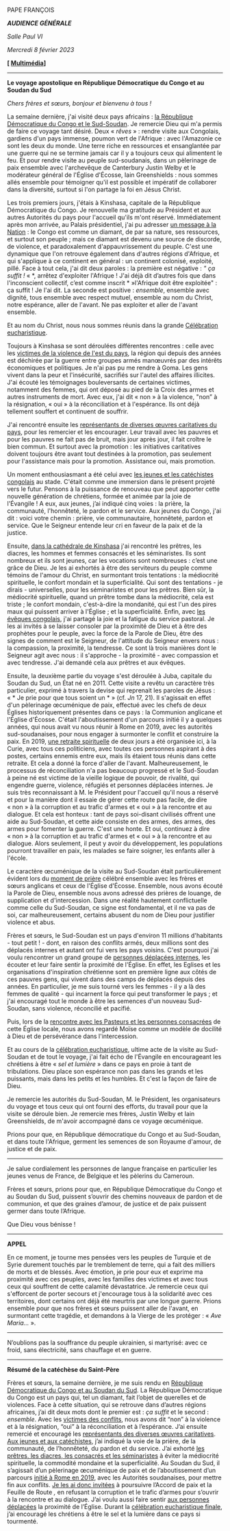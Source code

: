 PAPE FRANÇOIS

***AUDIENCE GÉNÉRALE***

*Salle Paul VI*

*Mercredi 8 février 2023*

**[ [Multimédia](https://www.vatican.va/content/francesco/fr/events/event.dir.html/content/vaticanevents/fr/2023/2/8/udienza-generale.html)]**

_______________________________________

**Le voyage apostolique en République Démocratique du Congo et au Soudan du Sud**

*Chers frères et sœurs, bonjour et bienvenu à tous !*

La semaine dernière, j'ai visité deux pays africains : [la République Démocratique du Congo et le Sud-Soudan](https://www.vatican.va/content/francesco/fr/travels/2023/outside/documents/congo-sudsudan-2023.html). Je remercie Dieu qui m'a permis de faire ce voyage tant désiré. Deux « *rêves* » : rendre visite aux Congolais, gardiens d'un pays immense, poumon vert de l'Afrique : avec l'Amazonie ce sont les deux du monde. Une terre riche en ressources et ensanglantée par une guerre qui ne se termine jamais car il y a toujours ceux qui alimentent le feu. Et pour rendre visite au peuple sud-soudanais, dans un pèlerinage de paix ensemble avec l'archevêque de Canterbury Justin Welby et le modérateur général de l'Église d'Écosse, Iain Greenshields : nous sommes allés ensemble pour témoigner qu'il est possible et impératif de collaborer dans la diversité, surtout si l'on partage la foi en Jésus Christ.

Les trois premiers jours, j'étais à Kinshasa, capitale de la République Démocratique du Congo. Je renouvelle ma gratitude au Président et aux autres Autorités du pays pour l'accueil qu'ils m'ont réservé. Immédiatement après mon arrivée, au Palais présidentiel, j'ai pu adresser [un message à la Nation](https://www.vatican.va/content/francesco/fr/events/event.dir.html/content/vaticanevents/fr/2023/1/31/autorita-repdem-congo.html) : le Congo est comme un diamant, de par sa nature, ses ressources, et surtout son peuple ; mais ce diamant est devenu une source de discorde, de violence, et paradoxalement d'appauvrissement du peuple. C'est une dynamique que l'on retrouve également dans d'autres régions d'Afrique, et qui s'applique à ce continent en général : un continent colonisé, exploité, pillé. Face à tout cela, j'ai dit deux paroles : la première est négative : *" ça suffit !* « *, arrêtez d'exploiter l'Afrique ! J'ai déjà dit d’autres fois que dans l'inconscient collectif, c’est comme inscrit * »l'Afrique doit être exploitée" : ça suffit ! Je l'ai dit. La seconde est positive : *ensemble*, ensemble avec dignité, tous ensemble avec respect mutuel, ensemble au nom du Christ, notre espérance, aller de l'avant. Ne pas exploiter et aller de l'avant ensemble.

Et au nom du Christ, nous nous sommes réunis dans la grande [Célébration eucharistique](https://www.vatican.va/content/francesco/fr/events/event.dir.html/content/vaticanevents/fr/2023/2/1/messa-repdem-congo.html).

Toujours à Kinshasa se sont déroulées différentes rencontres : celle avec les [victimes de la violence de l'est du pays](https://www.vatican.va/content/francesco/fr/events/event.dir.html/content/vaticanevents/fr/2023/2/1/vittimeest-repdem-congo.html), la région qui depuis des années est déchirée par la guerre entre groupes armés manœuvrés par des intérêts économiques et politiques. Je n'ai pas pu me rendre à Goma. Les gens vivent dans la peur et l'insécurité, sacrifiés sur l'autel des affaires illicites. J'ai écouté les témoignages bouleversants de certaines victimes, notamment des femmes, qui ont déposé au pied de la Croix des armes et autres instruments de mort. Avec eux, j'ai dit « non » à la violence, "non” à la résignation, « oui » à la réconciliation et à l'espérance. Ils ont déjà tellement souffert et continuent de souffrir.

J'ai rencontré ensuite les [représentants de diverses œuvres caritatives du pays](https://www.vatican.va/content/francesco/fr/events/event.dir.html/content/vaticanevents/fr/2023/2/1/operecaritative-repdem-congo.html), pour les remercier et les encourager. Leur travail avec les pauvres et pour les pauvres ne fait pas de bruit, mais jour après jour, il fait croître le bien commun. Et surtout avec la promotion : les initiatives caritatives doivent toujours être avant tout destinées à la promotion, pas seulement pour l'assistance mais pour la promotion. Assistance oui, mais promotion.

Un moment enthousiasmant a été celui avec [les jeunes et les catéchistes congolais](https://www.vatican.va/content/francesco/fr/events/event.dir.html/content/vaticanevents/fr/2023/2/2/giovani-catechisti-repdem-congo.html) au stade. C'était comme une immersion dans le présent projeté vers le futur. Pensons à la puissance de renouveau que peut apporter cette nouvelle génération de chrétiens, formée et animée par la joie de l'Évangile ! A eux, aux jeunes, j’ai indiqué cinq voies : la prière, la communauté, l'honnêteté, le pardon et le service. Aux jeunes du Congo, j'ai dit : voici votre chemin : prière, vie communautaire, honnêteté, pardon et service. Que le Seigneur entende leur cri en faveur de la paix et de la justice.

Ensuite, [dans la cathédrale de Kinshasa](https://www.vatican.va/content/francesco/fr/events/event.dir.html/content/vaticanevents/fr/2023/2/2/clero-repdem-congo.html) j'ai rencontré les prêtres, les diacres, les hommes et femmes consacrés et les séminaristes. Ils sont nombreux et ils sont jeunes, car les vocations sont nombreuses : c’est une grâce de Dieu. Je les ai exhortés à être des serviteurs du peuple comme témoins de l'amour du Christ, en surmontant trois tentations : la médiocrité spirituelle, le confort mondain et la superficialité. Qui sont des tentations - je dirais - universelles, pour les séminaristes et pour les prêtres. Bien sûr, la médiocrité spirituelle, quand un prêtre tombe dans la médiocrité, cela est triste ; le confort mondain, c'est-à-dire la mondanité, qui est l'un des pires maux qui puissent arriver à l'Église ; et la superficialité. Enfin, avec [les évêques congolais](https://www.vatican.va/content/francesco/fr/events/event.dir.html/content/vaticanevents/fr/2023/2/3/vescovi-repdem-congo.html), j'ai partagé la joie et la fatigue du service pastoral. Je les ai invités à se laisser consoler par la proximité de Dieu et à être des prophètes pour le peuple, avec la force de la Parole de Dieu, être des signes de comment est le Seigneur, de l'attitude du Seigneur envers nous : la compassion, la proximité, la tendresse. Ce sont là trois manières dont le Seigneur agit avec nous : il s'approche - la proximité - avec compassion et avec tendresse. J'ai demandé cela aux prêtres et aux évêques.

Ensuite, la deuxième partie du voyage s'est déroulée à Juba, capitale du Soudan du Sud, un État né en 2011. Cette visite a revêtu un caractère très particulier, exprimé à travers la devise qui reprenait les paroles de Jésus : « * Je prie pour que tous soient un * » (cf. *Jn* 17, 21). Il s'agissait en effet d'un pèlerinage œcuménique de paix, effectué avec les chefs de deux Églises historiquement présentes dans ce pays : la Communion anglicane et l'Église d'Écosse. C'était l'aboutissement d'un parcours initié il y a quelques années, qui nous avait vu nous réunir à Rome en 2019, avec les autorités sud-soudanaises, pour nous engager à surmonter le conflit et construire la paix. En 2019, [une retraite spirituelle](https://www.vatican.va/content/francesco/fr/events/event.dir.html/content/vaticanevents/fr/2019/4/11/ritiro-leaders-sudsudan.html) de deux jours a été organisée ici, à la Curie, avec tous ces politiciens, avec toutes ces personnes aspirant à des postes, certains ennemis entre eux, mais ils étaient tous réunis dans cette retraite. Et cela a donné la force d'aller de l'avant. Malheureusement, le processus de réconciliation n'a pas beaucoup progressé et le Sud-Soudan à peine né est victime de la vieille logique de pouvoir, de rivalité, qui engendre guerre, violence, réfugiés et personnes déplacées internes. Je suis très reconnaissant à M. le Président pour l'accueil qu'il nous a réservé et pour la manière dont il essaie de gérer cette route pas facile, de dire « non » à la corruption et au trafic d'armes et « oui » à la rencontre et au dialogue. Et cela est honteux : tant de pays soi-disant civilisés offrent une aide au Sud-Soudan, et cette aide consiste en des armes, des armes, des armes pour fomenter la guerre. C'est une honte. Et oui, continuez à dire « non » à la corruption et au trafic d'armes et « oui » à la rencontre et au dialogue. Alors seulement, il peut y avoir du développement, les populations pourront travailler en paix, les malades se faire soigner, les enfants aller à l'école.

Le caractère œcuménique de la visite au Sud-Soudan était particulièrement évident lors du [moment de prière](https://www.vatican.va/content/francesco/fr/events/event.dir.html/content/vaticanevents/fr/2023/2/4/preghieraecumenica-sudsudan.html) célébré ensemble avec les frères et sœurs anglicans et ceux de l'Église d'Écosse. Ensemble, nous avons écouté la Parole de Dieu, ensemble nous avons adressé des prières de louange, de supplication et d'intercession. Dans une réalité hautement conflictuelle comme celle du Sud-Soudan, ce signe est fondamental, et il ne va pas de soi, car malheureusement, certains abusent du nom de Dieu pour justifier violence et abus.

Frères et sœurs, le Sud-Soudan est un pays d'environ 11 millions d'habitants - tout petit ! - dont, en raison des conflits armés, deux millions sont des déplacés internes et autant ont fui vers les pays voisins. C'est pourquoi j'ai voulu rencontrer un grand groupe de [personnes déplacées internes](https://www.vatican.va/content/francesco/fr/events/event.dir.html/content/vaticanevents/fr/2023/2/4/sfollati-sudsudan.html), les écouter et leur faire sentir la proximité de l'Église. En effet, les Eglises et les organisations d'inspiration chrétienne sont en première ligne aux côtés de ces pauvres gens, qui vivent dans des camps de déplacés depuis des années. En particulier, je me suis tourné vers les femmes - il y a là des femmes de qualité - qui incarnent la force qui peut transformer le pays ; et j'ai encouragé tout le monde à être les semences d'un nouveau Sud-Soudan, sans violence, réconcilié et pacifié.

Puis, lors de la [rencontre avec les Pasteurs et les personnes consacrées](https://www.vatican.va/content/francesco/fr/events/event.dir.html/content/vaticanevents/fr/2023/2/4/clero-sudsudan.html) de cette Église locale, nous avons regardé Moïse comme un modèle de docilité à Dieu et de persévérance dans l'intercession.

Et au cours de la [célébration eucharistique](https://www.vatican.va/content/francesco/fr/events/event.dir.html/content/vaticanevents/fr/2023/2/5/messa-sudsudan.html), ultime acte de la visite au Sud-Soudan et de tout le voyage, j'ai fait écho de l'Évangile en encourageant les chrétiens à être « *sel et lumière* » dans ce pays en proie à tant de tribulations. Dieu place son espérance non pas dans les grands et les puissants, mais dans les petits et les humbles. Et c'est la façon de faire de Dieu.

Je remercie les autorités du Sud-Soudan, M. le Président, les organisateurs du voyage et tous ceux qui ont fourni des efforts, du travail pour que la visite se déroule bien. Je remercie mes frères, Justin Welby et Iain Greenshields, de m'avoir accompagné dans ce voyage œcuménique.

Prions pour que, en République démocratique du Congo et au Sud-Soudan, et dans toute l'Afrique, germent les semences de son Royaume d'amour, de justice et de paix.

* * *

Je salue cordialement les personnes de langue française en particulier les jeunes venus de France, de Belgique et les pèlerins du Cameroun.

Frères et sœurs, prions pour que, en République Démocratique du Congo et au Soudan du Sud, puissent s’ouvrir des chemins nouveaux de pardon et de communion, et que des graines d’amour, de justice et de paix puissent germer dans toute l’Afrique.

Que Dieu vous bénisse !

* * *

**APPEL**

En ce moment, je tourne mes pensées vers les peuples de Turquie et de Syrie durement touchés par le tremblement de terre, qui a fait des milliers de morts et de blessés. Avec émotion, je prie pour eux et exprime ma proximité avec ces peuples, avec les familles des victimes et avec tous ceux qui souffrent de cette calamité dévastatrice. Je remercie ceux qui s'efforcent de porter secours et j'encourage tous à la solidarité avec ces territoires, dont certains ont déjà été meurtris par une longue guerre. Prions ensemble pour que nos frères et sœurs puissent aller de l'avant, en surmontant cette tragédie, et demandons à la Vierge de les protéger : « *Ave Maria...* ».

* * *

N’oublions pas la souffrance du peuple ukrainien, si martyrisé: avec ce froid, sans électricité, sans chauffage et en guerre.

* * *

**Résumé de la catéchèse du Saint-Père**

Frères et sœurs, la semaine dernière, je me suis rendu en [République Démocratique du Congo et au Soudan du Sud](https://www.vatican.va/content/francesco/fr/travels/2023/outside/documents/congo-sudsudan-2023.html). La République Démocratique du Congo est un pays qui, tel un diamant, fait l’objet de querelles et de violences. Face à cette situation, qui se retrouve dans d’autres régions africaines, j’ai dit deux mots dont le premier est : *ça suffit* et le second : *ensemble*. Avec les [victimes des conflits](https://www.vatican.va/content/francesco/fr/events/event.dir.html/content/vaticanevents/fr/2023/2/1/vittimeest-repdem-congo.html), nous avons dit “non” à la violence et à la résignation, “oui” à la réconciliation et à l’espérance. J’ai ensuite remercié et encouragé les [représentants des diverses œuvres caritatives](https://www.vatican.va/content/francesco/fr/events/event.dir.html/content/vaticanevents/fr/2023/2/1/operecaritative-repdem-congo.html). [Aux jeunes et aux catéchistes](https://www.vatican.va/content/francesco/fr/events/event.dir.html/content/vaticanevents/fr/2023/2/2/giovani-catechisti-repdem-congo.html), j’ai indiqué la voie de la prière, de la communauté, de l’honnêteté, du pardon et du service. J’ai exhorté [les prêtres, les diacres, les consacrés et les séminaristes](https://www.vatican.va/content/francesco/fr/events/event.dir.html/content/vaticanevents/fr/2023/2/2/clero-repdem-congo.html) à éviter la médiocrité spirituelle, la commodité mondaine et la superficialité. Au Soudan du Sud, il s’agissait d’un pèlerinage œcuménique de paix et de l’aboutissement d’un parcours [initié à Rome en 2019](https://www.vatican.va/content/francesco/fr/events/event.dir.html/content/vaticanevents/fr/2019/4/11/ritiro-leaders-sudsudan.html), avec les Autorités soudanaises, pour mettre fin aux conflits. [Je les ai donc invitées](https://www.vatican.va/content/francesco/fr/events/event.dir.html/content/vaticanevents/fr/2023/2/3/autorita-sudsudan.html) à poursuivre l’Accord de paix et la Feuille de Route *,* en refusant la corruption et le trafic d’armes pour s’ouvrir à la rencontre et au dialogue. J’ai voulu aussi faire sentir [aux personnes déplacées](https://www.vatican.va/content/francesco/fr/events/event.dir.html/content/vaticanevents/fr/2023/2/4/sfollati-sudsudan.html) la proximité de l’Église. Durant la [célébration eucharistique finale](https://www.vatican.va/content/francesco/fr/events/event.dir.html/content/vaticanevents/fr/2023/2/5/messa-sudsudan.html), j’ai encouragé les chrétiens à être le sel et la lumière dans ce pays si tourmenté.